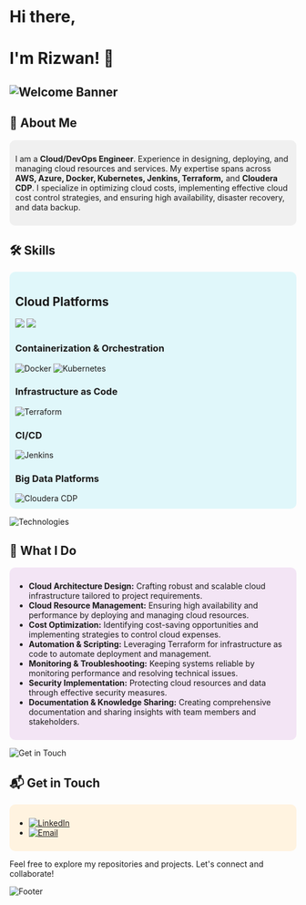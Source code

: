 # Hi there, 
# I'm Rizwan! 👋

## ![Welcome Banner](https://via.placeholder.com/5000x200/4CAF50/FFFFFF?text=Welcome+to+My+GitHub+Profile)

## 🚀 About Me
<div style="background-color:#f0f0f0; padding:10px; border-radius:10px;">
  
I am a **Cloud/DevOps Engineer**. Experience in designing, deploying, and managing cloud resources and services. My expertise spans across **AWS, Azure, Docker, Kubernetes, Jenkins, Terraform,** and **Cloudera CDP**. I specialize in optimizing cloud costs, implementing effective cloud cost control strategies, and ensuring high availability, disaster recovery, and data backup.
</div>

## 🛠️ Skills



<div style="background-color:#e0f7fa; padding:10px; border-radius:10px;">
  
## Cloud Platforms
<img src="https://encrypted-tbn0.gstatic.com/images?q=tbn:ANd9GcR2xQcwKitRgXfqdi34DYlocPSEXD2G2zZipg&s">

<img src="hhtps://Azure">

### Containerization & Orchestration
<img src="https://img.shields.io/badge/Docker-2496ED?style=for-the-badge&logo=docker&logoColor=white" alt="Docker">
<img src="https://img.shields.io/badge/Kubernetes-326CE5?style=for-the-badge&logo=kubernetes&logoColor=white" alt="Kubernetes">

### Infrastructure as Code
<img src="https://img.shields.io/badge/Terraform-7B42BC?style=for-the-badge&logo=terraform&logoColor=white" alt="Terraform">

### CI/CD
<img src="https://img.shields.io/badge/Jenkins-D24939?style=for-the-badge&logo=jenkins&logoColor=white" alt="Jenkins">

### Big Data Platforms
<img src="https://img.shields.io/badge/Cloudera_CDP-FE702D?style=for-the-badge&logo=cloudera&logoColor=white" alt="Cloudera CDP">
</div>

![Technologies](https://via.placeholder.com/800x200/FF5722/FFFFFF?text=Technologies+I+Use)

## 🌟 What I Do
<div style="background-color:#f3e5f5; padding:10px; border-radius:10px;">
  
- **Cloud Architecture Design:** Crafting robust and scalable cloud infrastructure tailored to project requirements.
- **Cloud Resource Management:** Ensuring high availability and performance by deploying and managing cloud resources.
- **Cost Optimization:** Identifying cost-saving opportunities and implementing strategies to control cloud expenses.
- **Automation & Scripting:** Leveraging Terraform for infrastructure as code to automate deployment and management.
- **Monitoring & Troubleshooting:** Keeping systems reliable by monitoring performance and resolving technical issues.
- **Security Implementation:** Protecting cloud resources and data through effective security measures.
- **Documentation & Knowledge Sharing:** Creating comprehensive documentation and sharing insights with team members and stakeholders.
</div>

![Get in Touch](https://via.placeholder.com/800x100/FFC107/FFFFFF?text=Get+in+Touch)

## 📬 Get in Touch
<div style="background-color:#fff3e0; padding:10px; border-radius:10px;">
  
- [<img src="https://img.shields.io/badge/LinkedIn-0A66C2?style=for-the-badge&logo=linkedin&logoColor=white" alt="LinkedIn">](https://www.linkedin.com/)
- [<img src="https://img.shields.io/badge/Email-EA4335?style=for-the-badge&logo=gmail&logoColor=white" alt="Email">](mailto:your.email@)
</div>

Feel free to explore my repositories and projects. Let's connect and collaborate!

![Footer](https://via.placeholder.com/1000x100/8BC34A/FFFFFF?text=Thank+You+for+Visiting+My+Profile)
